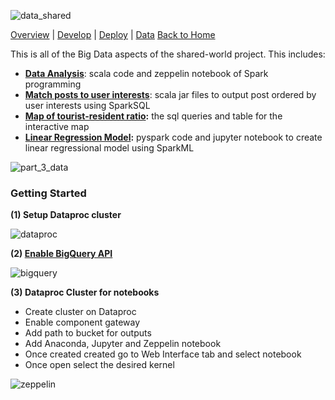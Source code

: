 ![data_shared](https://user-images.githubusercontent.com/19520346/69123547-61a5bc80-0aed-11ea-983c-2a2bd3ab0888.PNG)

[Overview](https://teanlouise.github.io/shared-world)     |     [Develop](https://teanlouise.github.io/shared-world/develop)    |  [Deploy](https://teanlouise.github.io/shared-world/deploy)    |   [Data](https://teanlouise.github.io/shared-world-data)                                          [Back to Home](https://teanlouise.github.io)

This is all of the Big Data aspects of the shared-world project. This includes:
- **[Data Analysis](https://teanlouise.github.io/shared-world-data/src/data_analysis)**: scala code and zeppelin notebook of Spark programming
- **[Match posts to user interests](https://teanlouise.github.io/shared-world-data/src/match_posts)**: scala jar files to output post ordered by user interests using SparkSQL
- **[Map of tourist-resident ratio](https://teanlouise.github.io/shared-world-data/src/2017_ratio):** the sql queries and table for the interactive map
- **[Linear Regression Model](https://teanlouise.github.io/shared-world-data/src/linear_regression):** pyspark code and jupyter notebook to create linear regressional model using SparkML

![part_3_data](https://user-images.githubusercontent.com/19520346/69108540-b121c380-0ac0-11ea-9577-55a4eae5fd28.png)

### Getting Started

**(1) Setup Dataproc cluster**

![dataproc](https://user-images.githubusercontent.com/19520346/69104843-651d5180-0ab5-11ea-9b37-7b2d4aba4a19.png)

**(2) [Enable BigQuery API](https://data.worldbank.org/indicator/SP.POP.TOTL)**

![bigquery](https://user-images.githubusercontent.com/19520346/69105029-e2e15d00-0ab5-11ea-8dd3-35ff254e66ea.png)

**(3) Dataproc Cluster for notebooks**
-	Create cluster on Dataproc
-	Enable component gateway
-	Add path to bucket for outputs
-	Add Anaconda, Jupyter and Zeppelin notebook
-	Once created created go to Web Interface tab and select notebook
-	Once open select the desired kernel

![zeppelin](https://user-images.githubusercontent.com/19520346/69106832-4f128f80-0abb-11ea-9681-d8b6f26d0b68.png)
